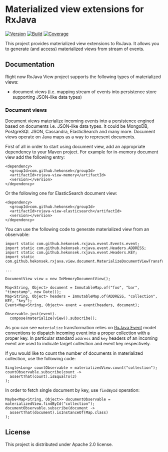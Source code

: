 # Materialized view extensions for RxJava 

[![Version](https://img.shields.io/badge/RxJava%20view--blue.svg)](https://github.com/hekonsek/rxjava-view/releases)
[![Build](https://api.travis-ci.org/hekonsek/rxjava-view.svg)](https://travis-ci.org/hekonsek/rxjava-view)
[![Coverage](https://sonarcloud.io/api/badges/measure?key=com.github.hekonsek%3Arxjava-view&metric=coverage)](https://sonarcloud.io/component_measures?id=com.github.hekonsek%3Arxjava-view&metric=coverage)

This project provides materialized view extensions to RxJava. It allows you to generate (and access) materialized views from 
stream of events.

## Documentation

Right now RxJava View project supports the following types of materialized views:
- document views (i.e. mapping stream  of events into persistence store supporting JSON-like data types)

### Document views

Document views materialize incoming events into a persistence engined based on documents i.e. JSON-like data types. It could be MongoDB, 
PostgreSQL JSON, Cassandra, ElasticSearch and many more. Document views operate on Java maps as a way to represent documents.

First of all in order to start using document view, add an appropriate dependency to your Maven project. For example for in-memory
document view add the following entry:

```                 
<dependency>
  <groupId>com.github.hekonsek</groupId>
  <artifactId>rxjava-view-memory</artifactId>
  <version></version>
</dependency>
```

Or the following one for ElasticSearch document view:

```                 
<dependency>
  <groupId>com.github.hekonsek</groupId>
  <artifactId>rxjava-view-elasticsearch</artifactId>
  <version></version>
</dependency>
```

You can use the following code to generate materialized view from an observable:

```
import static com.github.hekonsek.rxjava.event.Events.event;
import static com.github.hekonsek.rxjava.event.Headers.ADDRESS;
import static com.github.hekonsek.rxjava.event.Headers.KEY;
import static com.github.hekonsek.rxjava.view.document.MaterializeDocumentViewTransformation.materialize;

...

DocumentView view = new InMemoryDocumentView();

Map<String, Object> document = ImmutableMap.of("foo", "bar", "timestamp", new Date());
Map<String, Object> headers = ImmutableMap.of(ADDRESS, "collection", KEY, "key");
Event<Map<String, Object>> event = event(headers, document);

Observable.just(event).
  compose(materialize(view)).subscribe();
```

As you can see `materialize` transformation relies on [RxJava Event](https://github.com/hekonsek/rxjava-event) model conventions to dispatch
incoming event into a proper collection with a proper key. In particular standard `address` and `key` headers of an incoming event are used to
indicate target collection and event key respectively.

If you would like to count the number of documents in materialized collection, use the following code:

```
Single<Long> countObservable = materializedView.count("collection");
countObservable.subscribe(count -> 
  assertThat(count).isEqualTo(3)
);
```

In order to fetch single document by key, use `findById` operation:

```
Maybe<Map<String, Object>> documentObservable = materializedView.findById("collection");
documentObservable.subscribe(document -> 
  assertThat(document).isInstanceOf(Map.class)
);
```


## License

This project is distributed under Apache 2.0 license.
